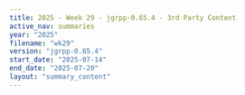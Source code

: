 ```yaml
---
title: 2025 - Week 29 - jgrpp-0.65.4 - 3rd Party Content
active_nav: summaries
year: "2025"
filename: "wk29"
version: "jgrpp-0.65.4"
start_date: "2025-07-14"
end_date: "2025-07-20"
layout: "summary_content"
---
```

